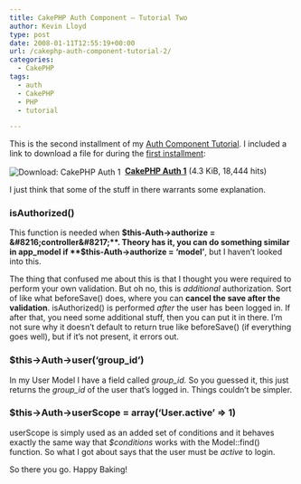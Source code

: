 ```yaml
---
title: CakePHP Auth Component – Tutorial Two
author: Kevin Lloyd
type: post
date: 2008-01-11T12:55:19+00:00
url: /cakephp-auth-component-tutorial-2/
categories:
  - CakePHP
tags:
  - auth
  - CakePHP
  - PHP
  - tutorial

---
```

This is the second installment of my [Auth Component Tutorial][1]. I included a link to download a file for during the [first installment][1]:

<img src="/wp-content/plugins/wp-downloadmanager/images/drive_go.gif" alt="Download: CakePHP Auth 1" title="Download: CakePHP Auth 1" style="vertical-align: middle;" />&nbsp;&nbsp;**[CakePHP Auth 1][2]** (4.3 KiB, 18,444 hits)

I just think that some of the stuff in there warrants some explanation.

### isAuthorized()

This function is needed when **$this-Auth->authorize = &#8216;controller&#8217;**. Theory has it, you can do something similar in app_model if **$this-Auth->authorize = &#8216;model&#8217;**, but I haven&#8217;t looked into this.

The thing that confused me about this is that I thought you were required to perform your own validation. But oh no, this is _additional_ authorization. Sort of like what beforeSave() does, where you can **cancel the save after the validation**. isAuthorized() is performed _after_ the user has been logged in. If after that, you need some additional stuff, then you can put it in there. I&#8217;m not sure why it doesn&#8217;t default to return true like beforeSave() (if everything goes well), but if it&#8217;s not present, it errors out.

### $this->Auth->user(&#8216;group_id&#8217;)

In my User Model I have a field called _group_id._ So you guessed it, this just returns the _group_id_ of the user that&#8217;s logged in. Things couldn&#8217;t be simpler.

### $this->Auth->userScope = array(&#8216;User.active&#8217; => 1)

userScope is simply used as an added set of conditions and it behaves exactly the same way that _$conditions_ works with the Model::find() function. So what I got about says that the user must be _active_ to login.

So there you go. Happy Baking!

 [1]: https://webdevelopment2.com/cakephp-auth-component-tutorial-1/
 [2]: http://www.WebDevelopment2.com/index.php?dl_id=1 "Download: CakePHP Auth 1"